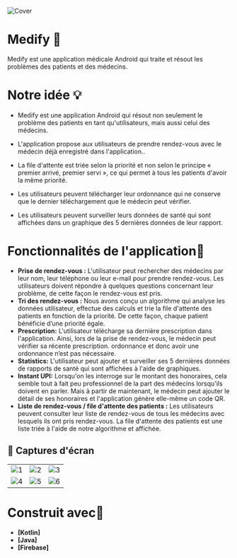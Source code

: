 ![Cover](https://github.com/aritra-tech/Medify/assets/62587060/7a8cbbf3-d1c9-4e2f-8a6b-fb480a0714d5)


# Medify 💊
Medify est une application médicale Android qui traite et résout les problèmes des patients et des médecins. 

# Notre idée 💡
- Medify est une application Android qui résout non seulement le problème des patients en tant qu'utilisateurs, mais aussi celui des médecins.

- L'application propose aux utilisateurs de prendre rendez-vous avec le médecin déjà enregistré dans l'application..

- La file d'attente est triée selon la priorité et non selon le principe « premier arrivé, premier servi », ce qui permet à tous les patients d'avoir la même priorité.

- Les utilisateurs peuvent télécharger leur ordonnance qui ne conserve que le dernier téléchargement que le médecin peut vérifier.

- Les utilisateurs peuvent surveiller leurs données de santé qui sont affichées dans un graphique des 5 dernières données de leur rapport.

# Fonctionnalités de l'application🎯

- <b>Prise de rendez-vous :</b> L'utilisateur peut rechercher des médecins par leur nom, leur téléphone ou leur e-mail pour prendre rendez-vous.
Les utilisateurs doivent répondre à quelques questions concernant leur problème, de cette façon le rendez-vous est pris.
- <b>Tri des rendez-vous :</b> Nous avons conçu un algorithme qui analyse les données utilisateur, effectue des calculs et trie la file d'attente des patients en fonction de la priorité. 
De cette façon, chaque patient bénéficie d’une priorité égale.
- <b>Prescription:</b> L'utilisateur télécharge sa dernière prescription dans l'application. Ainsi, lors de la prise de rendez-vous, le médecin peut vérifier sa récente prescription. 
ordonnance et donc avoir une ordonnance n’est pas nécessaire.
- <b>Statistics:</b> L'utilisateur peut ajouter et surveiller ses 5 dernières données de rapports de santé qui sont affichées à l'aide de graphiques.
- <b>Instant UPI:</b> Lorsqu'on les interroge sur le montant des honoraires, cela semble tout à fait peu professionnel de la part des médecins lorsqu'ils doivent en parler. 
Mais à partir de maintenant, le médecin peut ajouter le détail de ses honoraires et l'application génère elle-même un code QR.
- <b>Liste de rendez-vous / file d'attente des patients :</b> Les utilisateurs peuvent consulter leur liste de rendez-vous de tous les médecins avec lesquels ils ont pris rendez-vous. 
La file d'attente des patients est une liste triée à l'aide de notre algorithme et affichée. 

## 📸 Captures d'écran

|   |   |   |
|---|---|---|
| ![1](https://github.com/aritra-tech/Medify/assets/62587060/57983983-452f-40cc-a1e6-5bea3de252f6) | ![2](https://github.com/aritra-tech/Medify/assets/62587060/fe897a3e-7a73-497c-a15b-fc1ed4737625) | ![3](https://github.com/aritra-tech/Medify/assets/62587060/b095a832-e2ce-4748-8bb4-89f102f5853d)
| ![4](https://github.com/aritra-tech/Medify/assets/62587060/61f0a2c0-7499-4c33-b3aa-ebdc8fab2487) | ![5](https://github.com/aritra-tech/Medify/assets/62587060/9e4b7d0a-aa6a-4954-afef-257c80fd6487) | ![6](https://github.com/aritra-tech/Medify/assets/62587060/665ae932-e1ee-4dcb-8c83-b5a4ce74150f)


# Construit avec🔩

- <b>[Kotlin]
- <b>[Java]
- <b>[Firebase]


  
